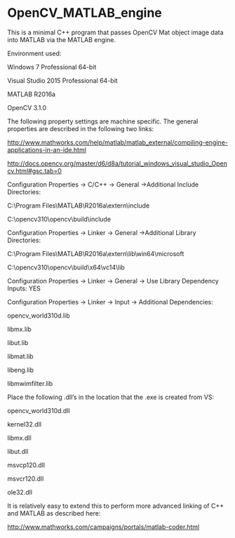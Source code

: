 # OpenCV_MATLAB_engine
This is a minimal C++ program that passes OpenCV Mat object image data into MATLAB via the MATLAB engine.

Environment used:

Windows 7 Professional 64-bit

Visual Studio 2015 Professional 64-bit

MATLAB R2016a

OpenCV 3.1.0


The following property settings are machine specific. The general properties are described in the following two links:

http://www.mathworks.com/help/matlab/matlab_external/compiling-engine-applications-in-an-ide.html

http://docs.opencv.org/master/d6/d8a/tutorial_windows_visual_studio_Opencv.html#gsc.tab=0

Configuration Properties -> C/C++ -> General ->Additional Include Directories:

C:\Program Files\MATLAB\R2016a\extern\include

C:\opencv310\opencv\build\include


Configuration Properties -> Linker -> General ->Additional Library Directories:

C:\Program Files\MATLAB\R2016a\extern\lib\win64\microsoft

C:\opencv310\opencv\build\x64\vc14\lib


Configuration Properties -> Linker -> General -> Use Library Dependency Inputs: YES

Configuration Properties -> Linker -> Input -> Additional Dependencies: 


opencv_world310d.lib

libmx.lib

libut.lib

libmat.lib

libeng.lib

libmwimfilter.lib


Place the following .dll’s in the location that the .exe is created from VS:

opencv_world310d.dll

kernel32.dll

libmx.dll

libut.dll

msvcp120.dll

msvcr120.dll

ole32.dll

It is relatively easy to extend this to perform more advanced linking of C++ and MATLAB as described here:

http://www.mathworks.com/campaigns/portals/matlab-coder.html
